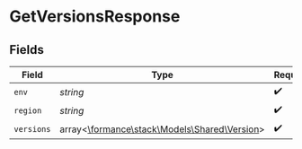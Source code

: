 # GetVersionsResponse


## Fields

| Field                                                                          | Type                                                                           | Required                                                                       | Description                                                                    |
| ------------------------------------------------------------------------------ | ------------------------------------------------------------------------------ | ------------------------------------------------------------------------------ | ------------------------------------------------------------------------------ |
| `env`                                                                          | *string*                                                                       | :heavy_check_mark:                                                             | N/A                                                                            |
| `region`                                                                       | *string*                                                                       | :heavy_check_mark:                                                             | N/A                                                                            |
| `versions`                                                                     | array<[\formance\stack\Models\Shared\Version](../../Models/Shared/Version.md)> | :heavy_check_mark:                                                             | N/A                                                                            |